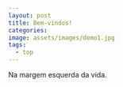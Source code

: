 ```yaml
---
layout: post
title: Bem-vindos!
categories:
image: assets/images/demo1.jpg
tags:
  - top
---
```

Na margem esquerda da vida.&nbsp;
